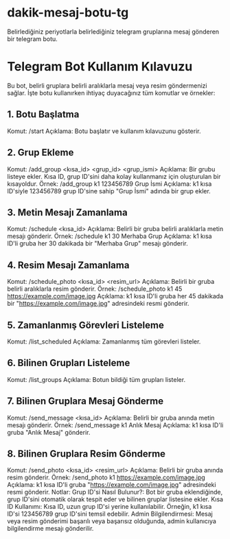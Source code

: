 # dakik-mesaj-botu-tg
Belirlediğiniz periyotlarla belirlediğiniz telegram gruplarına mesaj gönderen bir telegram botu.

# Telegram Bot Kullanım Kılavuzu

Bu bot, belirli gruplara belirli aralıklarla mesaj veya resim göndermenizi sağlar. İşte botu kullanırken ihtiyaç duyacağınız tüm komutlar ve örnekler:
## 1. Botu Başlatma

Komut: /start
Açıklama: Botu başlatır ve kullanım kılavuzunu gösterir.
## 2. Grup Ekleme

Komut: /add_group <kısa_id> <grup_id> <grup_ismi>
Açıklama: Bir grubu listeye ekler. Kısa ID, grup ID'sini daha kolay kullanmanız için oluşturulan bir kısayoldur.
Örnek: /add_group k1 123456789 Grup İsmi
Açıklama: k1 kısa ID'siyle 123456789 grup ID'sine sahip "Grup İsmi" adında bir grup ekler.
## 3. Metin Mesajı Zamanlama

Komut: /schedule <kısa_id> <dakika> <mesaj>
Açıklama: Belirli bir gruba belirli aralıklarla metin mesajı gönderir.
Örnek: /schedule k1 30 Merhaba Grup
Açıklama: k1 kısa ID'li gruba her 30 dakikada bir "Merhaba Grup" mesajı gönderir.
## 4. Resim Mesajı Zamanlama

Komut: /schedule_photo <kısa_id> <dakika> <resim_url>
Açıklama: Belirli bir gruba belirli aralıklarla resim gönderir.
Örnek: /schedule_photo k1 45 https://example.com/image.jpg
Açıklama: k1 kısa ID'li gruba her 45 dakikada bir "https://example.com/image.jpg" adresindeki resmi gönderir.
## 5. Zamanlanmış Görevleri Listeleme

Komut: /list_scheduled
Açıklama: Zamanlanmış tüm görevleri listeler.
## 6. Bilinen Grupları Listeleme

Komut: /list_groups
Açıklama: Botun bildiği tüm grupları listeler.
## 7. Bilinen Gruplara Mesaj Gönderme

Komut: /send_message <kısa_id> <mesaj>
Açıklama: Belirli bir gruba anında metin mesajı gönderir.
Örnek: /send_message k1 Anlık Mesaj
Açıklama: k1 kısa ID'li gruba "Anlık Mesaj" gönderir.
## 8. Bilinen Gruplara Resim Gönderme

Komut: /send_photo <kısa_id> <resim_url>
Açıklama: Belirli bir gruba anında resim gönderir.
Örnek: /send_photo k1 https://example.com/image.jpg
Açıklama: k1 kısa ID'li gruba "https://example.com/image.jpg" adresindeki resmi gönderir.
Notlar:
    Grup ID'si Nasıl Bulunur?: Bot bir gruba eklendiğinde, grup ID'sini otomatik olarak tespit eder ve bilinen gruplar listesine ekler.
    Kısa ID Kullanımı: Kısa ID, uzun grup ID'si yerine kullanılabilir. Örneğin, k1 kısa ID'si 123456789 grup ID'sini temsil edebilir.
    Admin Bilgilendirmesi: Mesaj veya resim gönderimi başarılı veya başarısız olduğunda, admin kullanıcıya bilgilendirme mesajı gönderilir.
